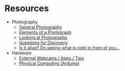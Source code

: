 # Resources

- Photography
  - [General
    Photography](https://github.com/ellennickles/xphoto-s24/blob/main/resources/general-photography.md)
  - [Elements of a
    Photograph](https://github.com/ellennickles/xphoto-s24/blob/main/resources/photograph-elements.md)
  - [Looking at
    Photographs](https://github.com/ellennickles/xphoto-s24/blob/main/resources/looking-at-photographs.md)
  - [Questions for
    Discovery](https://github.com/ellennickles/xphoto-s24/blob/main/resources/questions-for-discovery.md)
  - [Is it alive? On seeing what is right in front of
    you...](https://github.com/ellennickles/xphoto-s24/blob/main/resources/is-it-alive.md)
- Hardware
  - [External Webcams / Apps / Tips](https://tinyurl.com/externalwebcams)
  - [Physical Computing
    (Arduino)](https://github.com/ellennickles/xphoto-s24/blob/main/resources/physical-computing.md)
